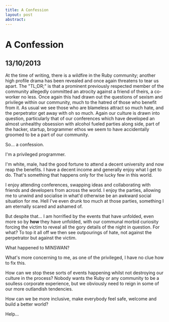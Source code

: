 ```yaml
---
title: A Confession
layout: post
abstract: 
---
```

A Confession
=========================================
13/10/2013
-----------------------------------------

At the time of writing, there is a wildfire in the Ruby community; another
high profile drama has been revealed and once again threatens to tear us apart.
The "TL;DR;" is that a prominent previously respected member of the community
allegedly committed an atrocity against a friend of theirs, a co-worker no less.
Once again this had drawn out the questions of sexism and privilege within our
community, much to the hatred of those who benefit from it. As usual we see
those who are blameless attract so much hate, and the perpetrator get away with
oh so much.
Again our culture is drawn into question, particularly that of our conferences
which have developed an almost unhealthy obsession with alcohol fueled parties
along side, part of the hacker, startup, brogrammer ethos we seem to have
accidentally groomed to be a part of our community.

So... a confession.

I'm a privileged programmer.

I'm white, male, had the good fortune to attend a decent university and now reap
the benefits. I have a decent income and generally enjoy what I get to do. That's
something that happens only for the lucky few in this world.

I enjoy attending conferences, swapping ideas and collaborating with friends and
developers from across the world. I enjoy the parties, allowing me to unwind and
socialise in what'd otherwise be an awkward social situation for me. Hell I've
even drunk too much at those parties, something I am eternally scared and
ashamed of.

But despite that... I am horrified by the events that have unfolded, even more so
by **how** they have unfolded, with our communal morbid curiosity forcing the victim
to reveal all the gory details of the night in question. For what? To top it all
off we then see outpourings of hate, not against the perpetrator but against the
victim.

What happened to MINSWAN?

What's more concerning to me, as one of the privileged, I have no clue how to fix
this.

How can we stop these sorts of events happening whilst not destroying our
culture in the process? Nobody wants the Ruby or any community to be a soulless
corporate experience, but we obviously need to reign in some of our more outlandish
tendencies.

How can we be more inclusive, make everybody feel safe, welcome and build a better
world?

Help...
